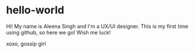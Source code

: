 # hello-world

Hi! My name is Aleena Singh and I'm a UX/UI designer. 
This is my first time using github, so here we go! Wish me luck!

xoxo, gossip girl
